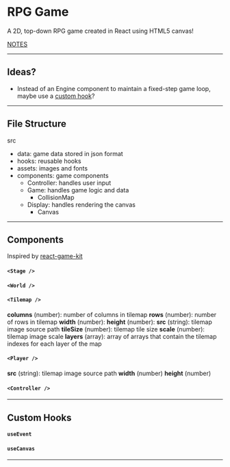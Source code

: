 # RPG Game

A 2D, top-down RPG game created in React using HTML5 canvas!

[NOTES](NOTES.md)

---

## Ideas?
- Instead of an Engine component to maintain a fixed-step game loop, maybe use a [custom hook](https://css-tricks.com/using-requestanimationframe-with-react-hooks/)?

---

## File Structure
src
  - data: game data stored in json format
  - hooks: reusable hooks
  - assets: images and fonts
  - components: game components
    - Controller: handles user input
    - Game: handles game logic and data
      - CollisionMap
    - Display: handles rendering the canvas
      - Canvas

---

## Components
Inspired by [react-game-kit](https://github.com/formidablelabs/react-game-kit)

#### `<Stage />`

#### `<World />`

#### `<Tilemap />`
**columns** (number): number of columns in tilemap
**rows** (number): number of rows in tilemap
**width** (number):
**height** (number):
**src** (string): tilemap image source path
**tileSize** (number): tilemap tile size
**scale** (number): tilemap image scale
**layers** (array): array of arrays that contain the tilemap indexes for each layer of the map

#### `<Player />`
**src** (string): tilemap image source path
**width** (number)
**height** (number)

#### `<Controller />`


---

## Custom Hooks
#### `useEvent`

#### `useCanvas`

---

